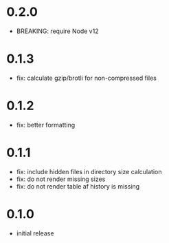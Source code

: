 # 0.2.0

- BREAKING: require Node v12

# 0.1.3

- fix: calculate gzip/brotli for non-compressed files

# 0.1.2

- fix: better formatting

# 0.1.1

- fix: include hidden files in directory size calculation
- fix: do not render missing sizes
- fix: do not render table af history is missing

# 0.1.0

- initial release
